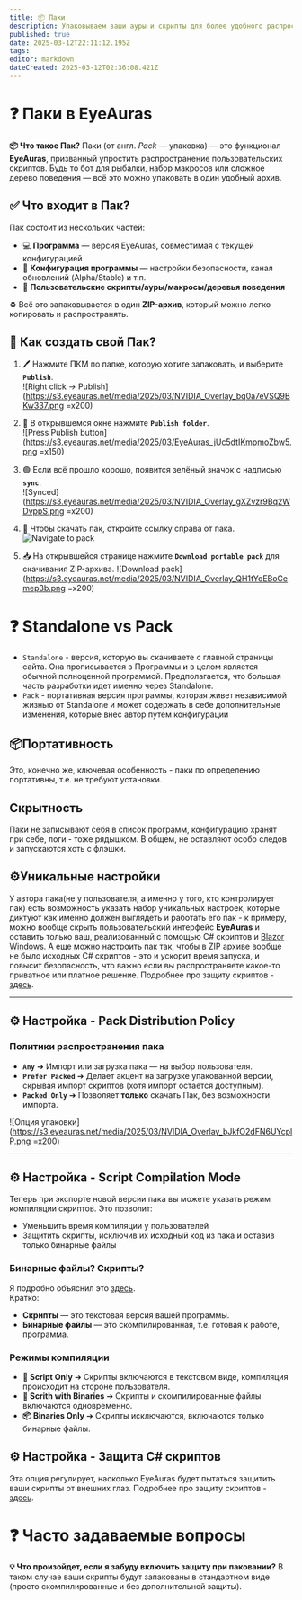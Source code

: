 ```yaml
---
title: 📦 Паки
description: Упаковываем ваши ауры и скрипты для более удобного распространения
published: true
date: 2025-03-12T22:11:12.195Z
tags: 
editor: markdown
dateCreated: 2025-03-12T02:36:08.421Z
---
```


# ❓ Паки в EyeAuras

**📦 Что такое Пак?**
Паки (от англ. *Pack* — упаковка) — это функционал **EyeAuras**, призванный упростить распространение пользовательских скриптов. Будь то бот для рыбалки, набор макросов или сложное дерево поведения — всё это можно упаковать в один удобный архив.

## ✅ Что входит в Пак?
Пак состоит из нескольких частей:
- 💻 **Программа** — версия EyeAuras, совместимая с текущей конфигурацией
- 🔧 **Конфигурация программы** — настройки безопасности, канал обновлений (Alpha/Stable) и т.п.
- 📝 **Пользовательские скрипты/ауры/макросы/деревья поведения**

♻️ Всё это запаковывается в один **ZIP-архив**, который можно легко копировать и распространять.

## 🚀 Как создать свой Пак?
1. 🖊 Нажмите ПКМ по папке, которую хотите запаковать, и выберите **`Publish`**.  
   ![Right click -> Publish](https://s3.eyeauras.net/media/2025/03/NVIDIA_Overlay_bq0a7eVSQ9BKw337.png =x200)

2. 💾 В открывшемся окне нажмите **`Publish folder`**.  
   ![Press Publish button](https://s3.eyeauras.net/media/2025/03/EyeAuras_jUc5dtIKmpmoZbw5.png =x150)

3. 🟢 Если всё прошло хорошо, появится зелёный значок с надписью **`sync`**.  
   ![Synced](https://s3.eyeauras.net/media/2025/03/NVIDIA_Overlay_gXZvzr9Bq2WDvppS.png =x200)

4. 🔗 Чтобы скачать пак, откройте ссылку справа от пака.
   ![Navigate to pack](https://s3.eyeauras.net/media/2025/03/NVIDIA_Overlay_cq93pPKwMCu5MUZQ.png)

5. 📥 На открывшейся странице нажмите **`Download portable pack`** для скачивания ZIP-архива.
   ![Download pack](https://s3.eyeauras.net/media/2025/03/NVIDIA_Overlay_QH1tYoEBoCemep3b.png =x200)

# ❓ Standalone vs Pack
- `Standalone` - версия, которую вы скачиваете с главной страницы сайта. Она прописывается в Программы и в целом является обычной полноценной программой. Предполагается, что большая часть разработки идет именно через Standalone.
- `Pack` - портативная версия программы, которая живет независимой жизнью от Standalone и может содержать в себе дополнительные изменения, которые внес автор путем конфигурации

## 📦Портативность 
Это, конечно же, ключевая особенность - паки по определению портативны, т.е. не требуют установки. 

## Скрытность 
Паки не записывают себя в список программ, конфигурацию хранят при себе, логи - тоже рядышком. В общем, не оставляют особо следов и запускаются хоть с флэшки.

## ⚙️Уникальные настройки
У автора пака(не у пользователя, а именно у того, кто контролирует пак) есть возможность указать набор уникальных настроек, которые диктуют как именно должен выглядеть и работать его пак - к примеру, можно вообще скрыть пользовательский интерфейс **EyeAuras** и оставить только ваш, реализованный с помощью C# скриптов и [Blazor Windows](/ru/scripting/blazor-windows/getting-started). А еще можно настроить пак так, чтобы в ZIP архиве вообще не было исходных C# скриптов - это и ускорит время запуска, и повысит безопасность, что важно если вы распространяете какое-то приватное или платное решение. Подробнее про защиту скриптов - [здесь](/ru/features/script-protection).


---

## ⚙️ Настройка - Pack Distribution Policy
### Политики распространения пака
- **`Any`** ➔ Импорт или загрузка пака — на выбор пользователя.
- **`Prefer Packed`** ➔ Делает акцент на загрузке упакованной версии, скрывая импорт скриптов (хотя импорт остаётся доступным).
- **`Packed Only`** ➔ Позволяет **только** скачать Пак, без возможности импорта.

![Опция упаковки](https://s3.eyeauras.net/media/2025/03/NVIDIA_Overlay_bJkfO2dFN6UYcplP.png =x200)

---

## ⚙️ Настройка - Script Compilation Mode
Теперь при экспорте новой версии пака вы можете указать режим компиляции скриптов. Это позволит:

- Уменьшить время компиляции у пользователей
- Защитить скрипты, исключив их исходный код из пака и оставив только бинарные файлы

### Бинарные файлы? Скрипты?
Я подробно объяснил это [здесь](https://wiki.eyeauras.net/en/changelogs/7994).  
Кратко:  
- **Скрипты** — это текстовая версия вашей программы.  
- **Бинарные файлы** — это скомпилированная, т.е. готовая к работе, программа.  

### Режимы компиляции
- **📝 Script Only** ➔ Скрипты включаются в текстовом виде, компиляция происходит на стороне пользователя.
- **📝 Scrith with Binaries** ➔ Скрипты и скомпилированные файлы включаются одновременно.
- **📦 Binaries Only** ➔ Скрипты исключаются, включаются только бинарные файлы.

## ⚙️ Настройка - Защита C# скриптов
Эта опция регулирует, насколько EyeAuras будет пытаться защитить ваши скрипты от внешних глаз. Подробнее про защиту скриптов - [здесь](/ru/features/script-protection).

# ❓ Часто задаваемые вопросы
**💡 Что произойдет, если я забуду включить защиту при паковании?**
В таком случае ваши скрипты будут запакованы в стандартном виде (просто скомпилированные и без дополнительной защиты).
